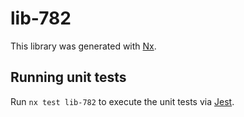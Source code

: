 # lib-782

This library was generated with [Nx](https://nx.dev).

## Running unit tests

Run `nx test lib-782` to execute the unit tests via [Jest](https://jestjs.io).
